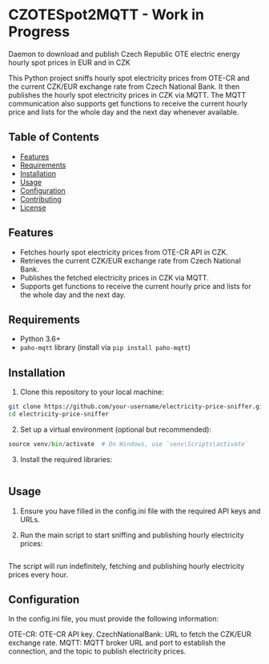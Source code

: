 # CZOTESpot2MQTT - Work in Progress
Daemon to download and publish Czech Republic OTE electric energy hourly spot prices in EUR and in CZK

This Python project sniffs hourly spot electricity prices from OTE-CR and the current CZK/EUR exchange rate from Czech National Bank. It then publishes the hourly spot electricity prices in CZK via MQTT. The MQTT communication also supports get functions to receive the current hourly price and lists for the whole day and the next day whenever available.

## Table of Contents

- [Features](#features)
- [Requirements](#requirements)
- [Installation](#installation)
- [Usage](#usage)
- [Configuration](#configuration)
- [Contributing](#contributing)
- [License](#license)

## Features

- Fetches hourly spot electricity prices from OTE-CR API in CZK.
- Retrieves the current CZK/EUR exchange rate from Czech National Bank.
- Publishes the fetched electricity prices in CZK via MQTT.
- Supports get functions to receive the current hourly price and lists for the whole day and the next day.

## Requirements

- Python 3.6+
- `paho-mqtt` library (install via `pip install paho-mqtt`)

## Installation

1. Clone this repository to your local machine:

```bash
git clone https://github.com/your-username/electricity-price-sniffer.git
cd electricity-price-sniffer
```

2. Set up a virtual environment (optional but recommended):
```python -m venv venv
source venv/bin/activate  # On Windows, use `venv\Scripts\activate`
```

3. Install the required libraries:
```pip install -r requirements.txt
```

## Usage

1. Ensure you have filled in the config.ini file with the required API keys and URLs.

2. Run the main script to start sniffing and publishing hourly electricity prices:
```python src/main.py
```
The script will run indefinitely, fetching and publishing hourly electricity prices every hour.

## Configuration

In the config.ini file, you must provide the following information:

OTE-CR: OTE-CR API key.
CzechNationalBank: URL to fetch the CZK/EUR exchange rate.
MQTT: MQTT broker URL and port to establish the connection, and the topic to publish electricity prices.
